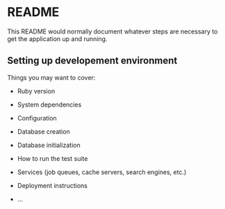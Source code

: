 # README

This README would normally document whatever steps are necessary to get the
application up and running.
## Setting up developement environment


Things you may want to cover:

* Ruby version

* System dependencies

* Configuration

* Database creation

* Database initialization

* How to run the test suite

* Services (job queues, cache servers, search engines, etc.)

* Deployment instructions

* ...
